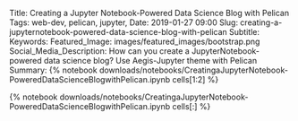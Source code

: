 Title: Creating a Jupyter Notebook-Powered Data Science Blog with Pelican
Tags: web-dev, pelican, jupyter, 
Date: 2019-01-27 09:00
Slug: creating-a-jupyternotebook-powered-data-science-blog-with-pelican
Subtitle:
Keywords: 
Featured_Image: images/featured_images/bootstrap.png
Social_Media_Description: How can you create a JupyterNotebook-powered data science blog? Use Aegis-Jupyter theme with Pelican
Summary: {% notebook downloads/notebooks/CreatingaJupyterNotebook-PoweredDataScienceBlogwithPelican.ipynb cells[1:2] %}

{% notebook downloads/notebooks/CreatingaJupyterNotebook-PoweredDataScienceBlogwithPelican.ipynb cells[:] %}
